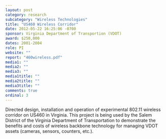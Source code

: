 ```yaml
---
layout: post
category: research
subcategory: "Wireless Technologies"
title: "US460 Wireless Corridor"
date: 2012-05-22 16:25:06 -0700
sponsor: Virginia Department of Transportion (VDOT)
award: $250,000
dates: 2001-2004
role: PI
website: ""
report: "460wireless.pdf"
media1: ""
media2: ""
media3: ""
media1title: ""
media2title: ""
media3title: ""
comments: true
ordinal: 3
---
```


Directed design, installation and operation of experimental 802.11 wireless corridor on US460 in Virginia. This project is being used by the Salem District of the Virginia Department of Transportation to demonstrate the benefits and costs of wireless backbone technology for managing VDOT assets (cameras, sensors, counters, etc.).
